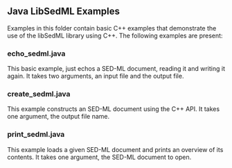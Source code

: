 ## Java LibSedML Examples

Examples in this folder contain basic C++ examples that demonstrate the use of the libSedML library using C++. The following examples are present: 

### echo_sedml.java
This basic example, just echos a SED-ML document, reading it and writing it again. It takes two arguments, an input file and the output file. 

### create_sedml.java
This example constructs an SED-ML document using the C++ API. It takes one argument, the output file name.

### print_sedml.java
This example loads a given SED-ML document and prints an overview of its contents. It takes one argument, the SED-ML document to open. 
